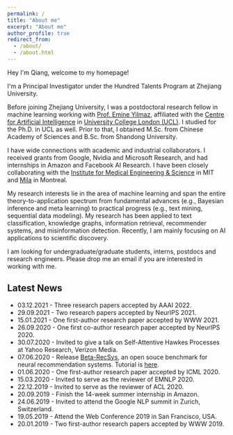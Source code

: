 ```yaml
---
permalink: /
title: "About me"
excerpt: "About me"
author_profile: true
redirect_from: 
  - /about/
  - /about.html
---
```


Hey I'm Qiang, welcome to my homepage!

I'm a Principal Investigator under the Hundred Talents Program at Zhejiang University. 

Before joining Zhejiang University, I was a postdoctoral research fellow in machine learning working with [Prof. Emine Yilmaz](https://sites.google.com/site/researchyilmaz/), affiliated with the [Centre for Artificial Intelligence](https://www.ucl.ac.uk/ai-centre/) in [University College London (UCL)](https://www.ucl.ac.uk/). I studied for the Ph.D. in UCL as well. Prior to that, I obtained M.Sc. from Chinese Academy of Sciences and B.Sc. from Shandong University.

I have wide connections with academic and industrial collaborators. I received grants from Google, Nvidia and Microsoft Research, and had internships in Amazon and Facebook AI Research. I have been closely collaborating with the [Institute for Medical Engineering & Science](https://imes.mit.edu/) in MIT and [Mila](https://mila.quebec/en/) in Montreal.

My research interests lie in the area of machine learning and span the entire theory-to-application spectrum from fundamental advances (e.g., Bayesian inference and meta learning) to practical progress (e.g., text mining, sequential data modeling). My research has been applied to text classification, knowledge graphs, information retrieval, recommender systems, and misinformation detection. Recently, I am mainly focusing on AI applications to scientific discovery.

I am looking for undergraduate/graduate students, interns, postdocs and research engineers. Please drop me an email if you are interested in working with me.


## Latest News
* 03.12.2021 - Three research papers accepted by AAAI 2022.
* 29.09.2021 - Two research papers accepted by NeurIPS 2021.
* 15.01.2021 - One first-author research paper accepted by WWW 2021.
* 26.09.2020 - One first co-author research paper accepted by NeurIPS 2020.
* 30.07.2020 - Invited to give a talk on Self-Attentive Hawkes Processes at Yahoo Research, Verizon Media.
* 07.06.2020 - Release [Beta-RecSys](https://github.com/beta-team/beta-recsys), an open souce benchmark for neural recommendation systems. Tutorial is [here](https://beta-recsys.readthedocs.io/en/latest/index.html).
* 01.06.2020 - One first-author research paper accepted by ICML 2020.
* 15.03.2020 - Invited to serve as the reviewer of EMNLP 2020.
* 22.12.2019 - Invited to serve as the reviewer of ACL 2020.
* 20.09.2019 - Finish the 14-week summer internship in Amazon.
* 24.06.2019 - Invited to attend the Google NLP summit in Zurich, Switzerland.
* 19.05.2019 - Attend the Web Conference 2019 in San Francisco, USA.
* 20.01.2019 - Two first-author research papers accepted by WWW 2019.

